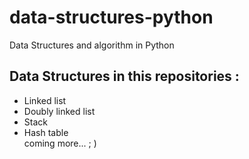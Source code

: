 # data-structures-python
Data Structures and algorithm in Python

## Data Structures in this repositories :
- Linked list
- Doubly linked list
- Stack
- Hash table<br>
 coming more... ; )
